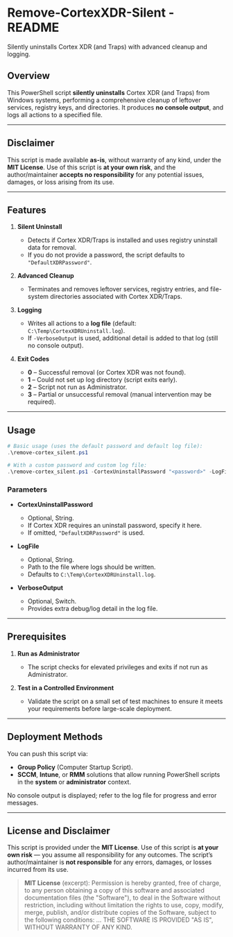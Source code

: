 # Remove-CortexXDR-Silent - README

 Silently uninstalls Cortex XDR (and Traps) with advanced cleanup and logging.

## Overview

This PowerShell script **silently uninstalls** Cortex XDR (and Traps) from Windows systems, performing a comprehensive cleanup of leftover services, registry keys, and directories. It produces **no console output**, and logs all actions to a specified file.

---

## Disclaimer

This script is made available **as-is**, without warranty of any kind, under the **MIT License**. Use of this script is **at your own risk**, and the author/maintainer **accepts no responsibility** for any potential issues, damages, or loss arising from its use.

---

## Features

1. **Silent Uninstall**  
   - Detects if Cortex XDR/Traps is installed and uses registry uninstall data for removal.  
   - If you do not provide a password, the script defaults to `"DefaultXDRPassword"`.

2. **Advanced Cleanup**  
   - Terminates and removes leftover services, registry entries, and file-system directories associated with Cortex XDR/Traps.

3. **Logging**  
   - Writes all actions to a **log file** (default: `C:\Temp\CortexXDRUninstall.log`).  
   - If `-VerboseOutput` is used, additional detail is added to that log (still no console output).

4. **Exit Codes**  
   - **0** – Successful removal (or Cortex XDR was not found).  
   - **1** – Could not set up log directory (script exits early).  
   - **2** – Script not run as Administrator.  
   - **3** – Partial or unsuccessful removal (manual intervention may be required).

---

## Usage

```powershell
# Basic usage (uses the default password and default log file):
.\remove-cortex_silent.ps1

# With a custom password and custom log file:
.\remove-cortex_silent.ps1 -CortexUninstallPassword "<password>" -LogFile "C:\Logs\XDR_Uninstall.log"
```

### Parameters

- **CortexUninstallPassword**  
  - Optional, String.  
  - If Cortex XDR requires an uninstall password, specify it here.  
  - If omitted, `"DefaultXDRPassword"` is used.

- **LogFile**  
  - Optional, String.  
  - Path to the file where logs should be written.  
  - Defaults to `C:\Temp\CortexXDRUninstall.log`.

- **VerboseOutput**  
  - Optional, Switch.  
  - Provides extra debug/log detail in the log file.

---

## Prerequisites

1. **Run as Administrator**  
   - The script checks for elevated privileges and exits if not run as Administrator.

2. **Test in a Controlled Environment**  
   - Validate the script on a small set of test machines to ensure it meets your requirements before large-scale deployment.

---

## Deployment Methods

You can push this script via:

- **Group Policy** (Computer Startup Script).  
- **SCCM**, **Intune**, or **RMM** solutions that allow running PowerShell scripts in the **system** or **administrator** context.

No console output is displayed; refer to the log file for progress and error messages.

---

## License and Disclaimer

This script is provided under the **MIT License**. Use of this script is **at your own risk** — you assume all responsibility for any outcomes. The script’s author/maintainer is **not responsible** for any errors, damages, or losses incurred from its use.

> **MIT License** (excerpt):
> Permission is hereby granted, free of charge, to any person obtaining a copy of this software and associated documentation files (the "Software"), to deal in the Software without restriction, including without limitation the rights to use, copy, modify, merge, publish, and/or distribute copies of the Software, subject to the following conditions: ... THE SOFTWARE IS PROVIDED "AS IS", WITHOUT WARRANTY OF ANY KIND.
